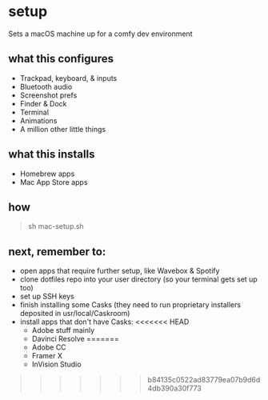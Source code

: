 # setup
Sets a macOS machine up for a comfy dev environment

## what this configures
* Trackpad, keyboard, & inputs
* Bluetooth audio
* Screenshot prefs
* Finder & Dock
* Terminal
* Animations
* A million other little things

## what this installs
* Homebrew apps
* Mac App Store apps

## how
> sh mac-setup.sh

## next, remember to:
* open apps that require further setup, like Wavebox & Spotify
* clone dotfiles repo into your user directory (so your terminal gets set up too)
* set up SSH keys
* finish installing some Casks (they need to run proprietary installers deposited in usr/local/Caskroom)
* install apps that don't have Casks:
<<<<<<< HEAD
    * Adobe stuff mainly
    * Davinci Resolve
=======
    * Adobe CC
    * Framer X
    * InVision Studio
>>>>>>> b84135c0522ad83779ea07b9d6d4db390a30f773
